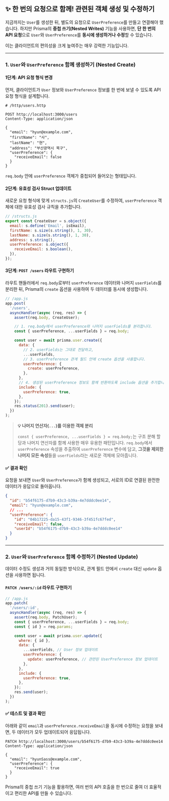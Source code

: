## ✨ 한 번의 요청으로 함께\! 관련된 객체 생성 및 수정하기

지금까지는 `User`를 생성한 뒤, 별도의 요청으로 `UserPreference`를 만들고 연결해야 했습니다. 하지만 Prisma의 **중첩 쓰기(Nested Writes)** 기능을 사용하면, **단 한 번의 API 요청**으로 `User`와 `UserPreference`를 **동시에 생성하거나 수정**할 수 있습니다.

이는 클라이언트의 편의성을 크게 높여주는 매우 강력한 기능입니다.

---

### 1. `User`와 `UserPreference` 함께 생성하기 (Nested Create)

#### 1단계: API 요청 형식 변경

먼저, 클라이언트가 `User` 정보와 `UserPreference` 정보를 한 번에 보낼 수 있도록 API 요청 형식을 설계합니다.

```http
# /http/users.http

POST http://localhost:3000/users
Content-Type: application/json

{
  "email": "hyun@example.com",
  "firstName": "사",
  "lastName": "현",
  "address": "부산광역시 북구",
  "userPreference": {
    "receiveEmail": false
  }
}
```

`req.body` 안에 `userPreference` 객체가 중첩되어 들어오는 형태입니다.

#### 2단계: 유효성 검사 Struct 업데이트

새로운 요청 형식에 맞게 `structs.js`의 `CreateUser`를 수정하여, `userPreference` 객체에 대한 유효성 검사 규칙을 추가합니다.

```javascript
// /structs.js
export const CreateUser = s.object({
  email: s.define('Email', isEmail),
  firstName: s.size(s.string(), 1, 30),
  lastName: s.size(s.string(), 1, 30),
  address: s.string(),
  userPreference: s.object({
    receiveEmail: s.boolean(),
  }),
});
```

#### 3단계: `POST /users` 라우트 구현하기

라우트 핸들러에서 `req.body`로부터 `userPreference` 데이터와 나머지 `userFields`를 분리한 뒤, Prisma의 `create` 옵션을 사용하여 두 데이터를 동시에 생성합니다.

```javascript
// /app.js
app.post(
  '/users',
  asyncHandler(async (req, res) => {
    assert(req.body, CreateUser);

    // 1. req.body에서 userPreference와 나머지 userFields를 분리합니다.
    const { userPreference, ...userFields } = req.body;

    const user = await prisma.user.create({
      data: {
        // 2. userFields는 그대로 전달하고,
        ...userFields,
        // 3. userPreference 관계 필드 안에 create 옵션을 사용합니다.
        userPreference: {
          create: userPreference,
        },
      },
      // 4. 생성된 userPreference 정보도 함께 반환하도록 include 옵션을 추가합니다.
      include: {
        userPreference: true,
      },
    });
    res.status(201).send(user);
  })
);
```

> **💡 나머지 연산자(`...`)를 이용한 객체 분리**
>
> `const { userPreference, ...userFields } = req.body;`는 구조 분해 할당과 나머지 연산자를 함께 사용한 매우 유용한 패턴입니다. `req.body`에서 `userPreference` 속성을 추출하여 `userPreference` 변수에 담고, **그것을 제외한 나머지 모든 속성**들을 `userFields`라는 새로운 객체에 모아줍니다.

#### ✅ 결과 확인

요청을 보내면 `User`와 `UserPreference`가 함께 생성되고, 서로의 ID로 연결된 완전한 데이터가 응답으로 돌아옵니다.

```json
{
  "id": "b54f6175-d7b9-43c3-b39a-4e7dddc0ee14",
  "email": "hyun@example.com",
  // ...
  "userPreference": {
    "id": "04b17225-da15-43f1-9346-3f451fc67fed",
    "receiveEmail": false,
    "userId": "b54f6175-d7b9-43c3-b39a-4e7dddc0ee14"
  }
}
```

---

### 2. `User`와 `UserPreference` 함께 수정하기 (Nested Update)

데이터 수정도 생성과 거의 동일한 방식으로, 관계 필드 안에서 `create` 대신 `update` 옵션을 사용하면 됩니다.

#### `PATCH /users/:id` 라우트 구현하기

```javascript
// /app.js
app.patch(
  '/users/:id',
  asyncHandler(async (req, res) => {
    assert(req.body, PatchUser);
    const { userPreference, ...userFields } = req.body;
    const { id } = req.params;

    const user = await prisma.user.update({
      where: { id },
      data: {
        ...userFields, // User 정보 업데이트
        userPreference: {
          update: userPreference, // 관련된 UserPreference 정보 업데이트
        },
      },
      include: {
        userPreference: true,
      },
    });
    res.send(user);
  })
);
```

#### ✅ 테스트 및 결과 확인

아래와 같이 `email`과 `userPreference.receiveEmail`을 동시에 수정하는 요청을 보내면, 두 데이터가 모두 업데이트되어 응답됩니다.

```http
PATCH http://localhost:3000/users/b54f6175-d7b9-43c3-b39a-4e7dddc0ee14
Content-Type: application/json

{
  "email": "hyunSass@example.com",
  "userPreference": {
    "receiveEmail": true
  }
}
```

Prisma의 중첩 쓰기 기능을 활용하면, 여러 번의 API 호출을 한 번으로 줄여 더 효율적이고 편리한 API를 만들 수 있습니다.
